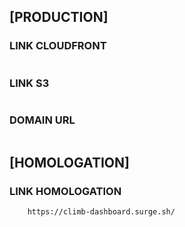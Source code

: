 ## [PRODUCTION]

### LINK CLOUDFRONT

```

```

### LINK S3

```

```

### DOMAIN URL

```

```

## [HOMOLOGATION]

### LINK HOMOLOGATION

```
    https://climb-dashboard.surge.sh/
```


